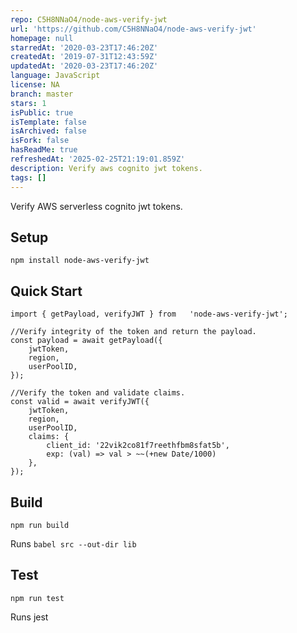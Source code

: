 ```yaml
---
repo: C5H8NNaO4/node-aws-verify-jwt
url: 'https://github.com/C5H8NNaO4/node-aws-verify-jwt'
homepage: null
starredAt: '2020-03-23T17:46:20Z'
createdAt: '2019-07-31T12:43:59Z'
updatedAt: '2020-03-23T17:46:20Z'
language: JavaScript
license: NA
branch: master
stars: 1
isPublic: true
isTemplate: false
isArchived: false
isFork: false
hasReadMe: true
refreshedAt: '2025-02-25T21:19:01.859Z'
description: Verify aws cognito jwt tokens.
tags: []
---
```


Verify AWS serverless cognito jwt tokens.

## Setup
`npm install node-aws-verify-jwt`

## Quick Start

    import { getPayload, verifyJWT } from   'node-aws-verify-jwt';
    
    //Verify integrity of the token and return the payload.
    const payload = await getPayload({
        jwtToken,
        region,
        userPoolID,
    });
    
    //Verify the token and validate claims.
    const valid = await verifyJWT({
        jwtToken,
        region,
        userPoolID,
        claims: {
            client_id: '22vik2co81f7reethfbm8sfat5b',
            exp: (val) => val > ~~(+new Date/1000)
        },
    });

## Build 
`npm run build`
 
 Runs `babel src --out-dir lib`

## Test

`npm run test`

Runs jest 
